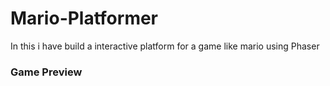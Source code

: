 # Mario-Platformer
In this i have build a interactive platform for a game like mario using Phaser

### Game Preview
